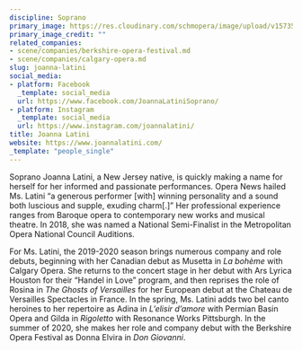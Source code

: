 ```yaml
---
discipline: Soprano
primary_image: https://res.cloudinary.com/schmopera/image/upload/v1573598651/media/2019/11/JoannaLatini_bnzcdt.jpg
primary_image_credit: ""
related_companies:
- scene/companies/berkshire-opera-festival.md
- scene/companies/calgary-opera.md
slug: joanna-latini
social_media:
- platform: Facebook
  _template: social_media
  url: https://www.facebook.com/JoannaLatiniSoprano/
- platform: Instagram
  _template: social_media
  url: https://www.instagram.com/joannalatini/
title: Joanna Latini
website: https://www.joannalatini.com/
_template: "people_single"
---
```

Soprano Joanna Latini, a New Jersey native, is quickly making a name for herself for her informed and passionate performances. Opera News hailed Ms. Latini “a generous performer \[with\] winning personality and a sound both luscious and supple, exuding charm\[.\]” Her professional experience ranges from Baroque opera to contemporary new works and musical theatre. In 2018, she was named a National Semi-Finalist in the Metropolitan Opera National Council Auditions.

 For Ms. Latini, the 2019-2020 season brings numerous company and role debuts, beginning with her Canadian debut as Musetta in _La bohème_ with Calgary Opera. She returns to the concert stage in her debut with Ars Lyrica Houston for their “Handel in Love” program, and then reprises the role of Rosina in _The Ghosts of Versailles_ for her European debut at the Chateau de Versailles Spectacles in France. In the spring, Ms. Latini adds two bel canto heroines to her repertoire as Adina in _L’elisir d’amore_ with Permian Basin Opera and Gilda in _Rigoletto_ with Resonance Works Pittsburgh. In the summer of 2020, she makes her role and company debut with the Berkshire Opera Festival as Donna Elvira in _Don Giovanni_.